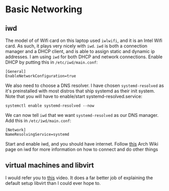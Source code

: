 # Basic Networking
## iwd
The model of of Wifi card on this laptop used `iwlwifi`, and it is an Intel Wifi
card. As such, it plays very nicely with `iwd`. `iwd` is both a connection
manager and a DHCP client, and is able to assign static and dynamic ip
addresses. I am using `iwd` for both DHCP and network connections. Enable DHCP
by putting this in `/etc/iwd/main.conf`:
```
[General]
EnableNetworkConfiguration=true
```

We also need to choose a DNS resolver. I have chosen `systemd-resolved` as it's
preinstalled with most distros that ship systemd as their init system. Note that
you will have to enable/start systemd-resolved.service:
```
systemctl enable systemd-resolved --now
```
We can now tell `iwd` that we want `systemd-resolved` as our DNS manager. Add
this in `/etc/iwd/main.conf`:
```
[Network]
NameResolvingService=systemd
```
Start and enable iwd, and you should have internet. Follow [this](https://wiki.archlinux.org/title/iwd) Arch Wiki page on
iwd for more information on how to connect and do other things
## virtual machines and libvirt
I would refer you to [this](https://www.youtube.com/watch?v=6435eNKpyYw) video.
It does a far better job of explaining the default setup libvirt than I could
ever hope to.

